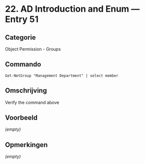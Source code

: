 # 22. AD Introduction and Enum — Entry 51

## Categorie

Object Permission - Groups

## Commando

```
Get-NetGroup "Management Department" | select member
```

## Omschrijving

Verify the command above

## Voorbeeld

_(empty)_

## Opmerkingen

_(empty)_


